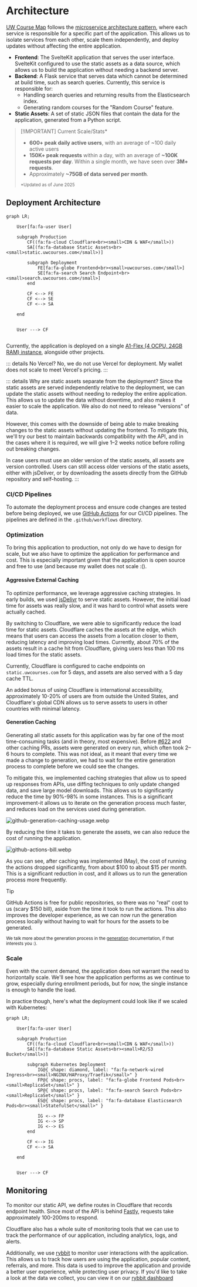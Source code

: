# Architecture

[UW Course Map](https://uwcourses.com) follows the [microservice architecture pattern](https://en.wikipedia.org/wiki/Microservices), where each service is responsible for a specific part of the application. This allows us to isolate services from each other, scale them independently, and deploy updates without affecting the entire application.

- **Frontend**: The SvelteKit application that serves the user interface. SvelteKit configured to use the static assets as a data source, which allows us to build the application without needing a backend server. 
- **Backend**: A Flask service that serves data which cannot be determined at build time, such as search queries. Currently, this service is responsible for:
  - Handling search queries and returning results from the Elasticsearch index.
  - Generating random courses for the "Random Course" feature.
- **Static Assets**: A set of static JSON files that contain the data for the application, generated from a Python script.

> [!IMPORTANT] Current Scale/Stats*
> - **600+ peak daily active users**, with an average of ~100 daily active users
> - **150K+ peak requests** within a day, with an average of **~100K requests per day**. Within a single month, we have seen over **3M+ requests**.
> - Approximately **~75GB of data served per month**.
> 
> <small>*Updated as of June 2025</small>

## Deployment Architecture

```mermaid
graph LR;
    
    User[fa:fa-user User]
    
    subgraph Production
        CF((fa:fa-cloud Cloudflare<br><small>CDN & WAF</small>))
        SA[(fa:fa-database Static Assets<br><small>static.uwcourses.com</small>)]
        
        subgraph Deployment
            FE[fa:fa-globe Frontend<br><small>uwcourses.com</small>]
            SE[fa:fa-search Search Endpoint<br><small>search.uwcourses.com</small>]
        end
        
        CF <--> FE
        CF <--> SE
        CF <--> SA
        
    end


    User ---> CF
    
```

Currently, the application is deployed on a single [A1-Flex (4 OCPU, 24GB RAM) instance](https://www.oracle.com/cloud/compute/arm/), alongside other projects.

::: details No Vercel?
No, we do not use Vercel for deployment. My wallet does not scale to meet Vercel's pricing.
::: 

::: details Why are static assets separate from the deployment?
Since the static assets are served independently relative to the deployment, we can update the static assets without needing to redeploy the entire application. This allows us to update the data without downtime, and also makes it easier to scale the application. We also do not need to release "versions" of data.

However, this comes with the downside of being able to make breaking changes to the static assets without updating the frontend. To mitigate this, we'll try our best to maintain backwards compatibility with the API, and in the cases where it is required, we will give 1–2 weeks notice before rolling out breaking changes.

In case users must use an older version of the static assets, all assets are version controlled. Users can still access older versions of the static assets, either with jsDeliver, or by downloading the assets directly from the GitHub repository and self-hosting.
::: 

### CI/CD Pipelines

To automate the deployment process and ensure code changes are tested before being deployed, we use [GitHub Actions](https://github.com/twangodev/uw-coursemap/actions) for our CI/CD pipelines. The pipelines are defined in the `.github/workflows` directory.

### Optimization

To bring this application to production, not only do we have to design for scale, but we also have to optimize the application for performance and cost. This is especially important given that the application is open source and free to use (and because my wallet does not scale :().

#### Aggressive External Caching

To optimize performance, we leverage aggressive caching strategies. In early builds, we used [jsDelivr](https://www.jsdelivr.com/) to serve static assets. However, the initial load time for assets was really slow, and it was hard to control what assets were actually cached.

By switching to Cloudflare, we were able to significantly reduce the load time for static assets. Cloudflare caches the assets at the edge, which means that users can access the assets from a location closer to them, reducing latency and improving load times. Currently, about 70% of the assets result in a cache hit from Cloudflare, giving users less than 100 ms load times for the static assets.

Currently, Cloudflare is configured to cache endpoints on `static.uwcourses.com` for 5 days, and assets are also served with a 5 day cache TTL.

An added bonus of using Cloudflare is international accessibility, approximately 10-20% of users are from outside the United States, and Cloudflare's global CDN allows us to serve assets to users in other countries with minimal latency.

#### Generation Caching

Generating all static assets for this application was by far one of the most time-consuming tasks (and in theory, most expensive). Before [#622](https://github.com/twangodev/uw-coursemap/pull/622) and other caching PRs, assets were generated on every run, which often took 2–6 hours to complete. This was not ideal, as it meant that every time we made a change to generation, we had to wait for the entire generation process to complete before we could see the changes.

To mitigate this, we implemented caching strategies that allow us to speed up responses from APIs, use diffing techniques to only update changed data, and save large model downloads. This allows us to significantly reduce the time by 90%-98% in some instances. This is a significant improvement-it allows us to iterate on the generation process much faster, and reduces load on the services used during generation.

![github-generation-caching-usage.webp](../public/assets/github-generation-caching-usage.webp)

By reducing the time it takes to generate the assets, we can also reduce the cost of running the application.

![github-actions-bill.webp](../public/assets/github-actions-bill.webp)

As you can see, after caching was implemented (May), the cost of running the actions dropped significantly, from about $100 to about $15 per month. This is a significant reduction in cost, and it allows us to run the generation process more frequently.

> [!TIP]
> GitHub Actions is free for public repositories, so there was no "real" cost to us (scary $150 bill), aside from the time it took to run the actions. This also improves the developer experience, as we can now run the generation process locally without having to wait for hours for the assets to be generated.

<small>We talk more about the generation process in the [generation](../codebase/generation.md) documentation, if that interests you :).</small>

### Scale

Even with the current demand, the application does not warrant the need to horizontally scale. We'll see how the application performs as we continue to grow, especially during enrollment periods, but for now, the single instance is enough to handle the load.

In practice though, here's what the deployment could look like if we scaled with Kubernetes:

```mermaid
graph LR;
    
    User[fa:fa-user User]
    
    subgraph Production
        CF((fa:fa-cloud Cloudflare<br><small>CDN & WAF</small>))
        SA[(fa:fa-database Static Assets<br><small>R2/S3 Bucket</small>)]
        
        subgraph Kubernetes Deployment
            IG@{ shape: diamond, label: "fa:fa-network-wired Ingress<br><small>NGINX/HAProxy/Traefik</small>" }
            FP@{ shape: procs, label: "fa:fa-globe Frontend Pods<br><small>ReplicaSet</small>" }
            SP@{ shape: procs, label: "fa:fa-search Search Pods<br><small>ReplicaSet</small>" }
            ES@{ shape: procs, label: "fa:fa-database Elasticsearch Pods<br><small>StatefulSet</small>" }
            
            IG <--> FP
            IG <--> SP
            IG <--> ES
        end
        
        CF <--> IG
        CF <--> SA
        
    end


    User ---> CF
```



## Monitoring

To monitor our static API, we define routes in Cloudflare that records endpoint health. Since most of the API is behind [Fastly](https://www.fastly.com/), requests take approximately 100-200ms to respond.

Cloudflare also has a whole suite of monitoring tools that we can use to track the performance of our application, including analytics, logs, and alerts.

Additionally, we use [rybbit](https://github.com/rybbit-io/rybbit) to monitor user interactions with the application. This allows us to track how users are using the application, popular content, referrals, and more. This data is used to improve the application and provide a better user experience, while protecting user privacy. If you'd like to take a look at the data we collect, you can view it on our [rybbit dashboard](https://rybbit.twango.dev/1)